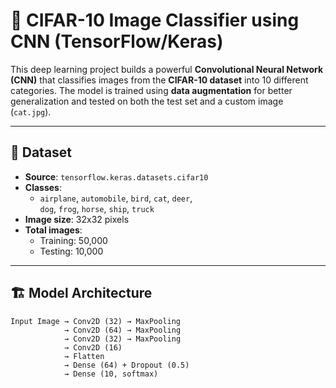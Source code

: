 # 🧠 CIFAR-10 Image Classifier using CNN (TensorFlow/Keras)

This deep learning project builds a powerful **Convolutional Neural Network (CNN)** that classifies images from the **CIFAR-10 dataset** into 10 different categories. The model is trained using **data augmentation** for better generalization and tested on both the test set and a custom image (`cat.jpg`).

---

## 📁 Dataset

- **Source**: `tensorflow.keras.datasets.cifar10`
- **Classes**:
  - `airplane`, `automobile`, `bird`, `cat`, `deer`,  
    `dog`, `frog`, `horse`, `ship`, `truck`
- **Image size**: 32x32 pixels
- **Total images**:
  - Training: 50,000  
  - Testing: 10,000

---

## 🏗️ Model Architecture

```text
Input Image → Conv2D (32) → MaxPooling  
            → Conv2D (64) → MaxPooling  
            → Conv2D (32) → MaxPooling  
            → Conv2D (16)  
            → Flatten  
            → Dense (64) + Dropout (0.5)  
            → Dense (10, softmax)
